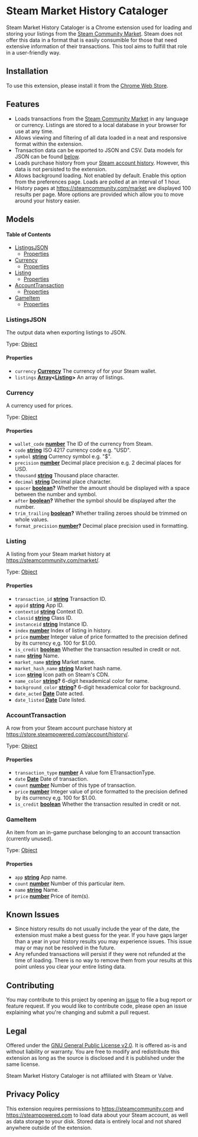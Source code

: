 # Steam Market History Cataloger

Steam Market History Cataloger is a Chrome extension used for loading and storing your listings from the [Steam Community Market](https://steamcommunity.com/market). Steam does not offer this data in a format that is easily consumible for those that need extensive information of their transactions. This tool aims to fulfill that role in a user-friendly way.

## Installation

To use this extension, please install it from the [Chrome Web Store](https://chrome.google.com/webstore/detail/dhpcikljplaooekklhbjohojbjbinega).

## Features

-   Loads transactions from the [Steam Community Market](https://steamcommunity.com/market) in any language or currency. Listings are stored to a local database in your browser for use at any time.
-   Allows viewing and filtering of all data loaded in a neat and responsive format within the extension.
-   Transaction data can be exported to JSON and CSV. Data models for JSON can be found [below](#models).
-   Loads purchase history from your [Steam account history](https://store.steampowered.com/account/history). However, this data is not persisted to the extension.
-   Allows background loading. Not enabled by default. Enable this option from the preferences page. Loads are polled at an interval of 1 hour.
-   History pages at <https://steamcommunity.com/market> are displayed 100 results per page. More options are provided which allow you to move around your history easier.

## Models

<!-- Generated by documentation.js. Update this documentation by updating the source code. -->

#### Table of Contents

-   [ListingsJSON](#listingsjson)
    -   [Properties](#properties)
-   [Currency](#currency)
    -   [Properties](#properties-1)
-   [Listing](#listing)
    -   [Properties](#properties-2)
-   [AccountTransaction](#accounttransaction)
    -   [Properties](#properties-3)
-   [GameItem](#gameitem)
    -   [Properties](#properties-4)

### ListingsJSON

The output data when exporting listings to JSON.

Type: [Object](https://developer.mozilla.org/docs/Web/JavaScript/Reference/Global_Objects/Object)

#### Properties

-   `currency` **[Currency](#currency)** The currency of for your Steam wallet.
-   `listings` **[Array](https://developer.mozilla.org/docs/Web/JavaScript/Reference/Global_Objects/Array)&lt;[Listing](#listing)>** An array of listings.

### Currency

A currency used for prices.

Type: [Object](https://developer.mozilla.org/docs/Web/JavaScript/Reference/Global_Objects/Object)

#### Properties

-   `wallet_code` **[number](https://developer.mozilla.org/docs/Web/JavaScript/Reference/Global_Objects/Number)** The ID of the currency from Steam.
-   `code` **[string](https://developer.mozilla.org/docs/Web/JavaScript/Reference/Global_Objects/String)** ISO 4217 currency code e.g. "USD".
-   `symbol` **[string](https://developer.mozilla.org/docs/Web/JavaScript/Reference/Global_Objects/String)** Currency symbol e.g. "$".
-   `precision` **[number](https://developer.mozilla.org/docs/Web/JavaScript/Reference/Global_Objects/Number)** Decimal place precision e.g. 2 decimal places for USD.
-   `thousand` **[string](https://developer.mozilla.org/docs/Web/JavaScript/Reference/Global_Objects/String)** Thousand place character.
-   `decimal` **[string](https://developer.mozilla.org/docs/Web/JavaScript/Reference/Global_Objects/String)** Decimal place character.
-   `spacer` **[boolean](https://developer.mozilla.org/docs/Web/JavaScript/Reference/Global_Objects/Boolean)?** Whether the amount should be displayed with a space between the number and symbol.
-   `after` **[boolean](https://developer.mozilla.org/docs/Web/JavaScript/Reference/Global_Objects/Boolean)?** Whether the symbol should be displayed after the number.
-   `trim_trailing` **[boolean](https://developer.mozilla.org/docs/Web/JavaScript/Reference/Global_Objects/Boolean)?** Whether trailing zeroes should be trimmed on whole values.
-   `format_precision` **[number](https://developer.mozilla.org/docs/Web/JavaScript/Reference/Global_Objects/Number)?** Decimal place precision used in formatting.

### Listing

A listing from your Steam market history at <https://steamcommunity.com/market/>.

Type: [Object](https://developer.mozilla.org/docs/Web/JavaScript/Reference/Global_Objects/Object)

#### Properties

-   `transaction_id` **[string](https://developer.mozilla.org/docs/Web/JavaScript/Reference/Global_Objects/String)** Transaction ID.
-   `appid` **[string](https://developer.mozilla.org/docs/Web/JavaScript/Reference/Global_Objects/String)** App ID.
-   `contextid` **[string](https://developer.mozilla.org/docs/Web/JavaScript/Reference/Global_Objects/String)** Context ID.
-   `classid` **[string](https://developer.mozilla.org/docs/Web/JavaScript/Reference/Global_Objects/String)** Class ID.
-   `instanceid` **[string](https://developer.mozilla.org/docs/Web/JavaScript/Reference/Global_Objects/String)** Instance ID.
-   `index` **[number](https://developer.mozilla.org/docs/Web/JavaScript/Reference/Global_Objects/Number)** Index of listing in history.
-   `price` **[number](https://developer.mozilla.org/docs/Web/JavaScript/Reference/Global_Objects/Number)** Integer value of price formatted to the precision defined by its currency e,g. 100 for $1.00.
-   `is_credit` **[boolean](https://developer.mozilla.org/docs/Web/JavaScript/Reference/Global_Objects/Boolean)** Whether the transaction resulted in credit or not.
-   `name` **[string](https://developer.mozilla.org/docs/Web/JavaScript/Reference/Global_Objects/String)** Name.
-   `market_name` **[string](https://developer.mozilla.org/docs/Web/JavaScript/Reference/Global_Objects/String)** Market name.
-   `market_hash_name` **[string](https://developer.mozilla.org/docs/Web/JavaScript/Reference/Global_Objects/String)** Market hash name.
-   `icon` **[string](https://developer.mozilla.org/docs/Web/JavaScript/Reference/Global_Objects/String)** Icon path on Steam's CDN.
-   `name_color` **[string](https://developer.mozilla.org/docs/Web/JavaScript/Reference/Global_Objects/String)?** 6-digit hexademical color for name.
-   `background_color` **[string](https://developer.mozilla.org/docs/Web/JavaScript/Reference/Global_Objects/String)?** 6-digit hexademical color for background.
-   `date_acted` **[Date](https://developer.mozilla.org/docs/Web/JavaScript/Reference/Global_Objects/Date)** Date acted.
-   `date_listed` **[Date](https://developer.mozilla.org/docs/Web/JavaScript/Reference/Global_Objects/Date)** Date listed.

### AccountTransaction

A row from your Steam account purchase history at <https://store.steampowered.com/account/history/>.

Type: [Object](https://developer.mozilla.org/docs/Web/JavaScript/Reference/Global_Objects/Object)

#### Properties

-   `transaction_type` **[number](https://developer.mozilla.org/docs/Web/JavaScript/Reference/Global_Objects/Number)** A value fom ETransactionType.
-   `date` **[Date](https://developer.mozilla.org/docs/Web/JavaScript/Reference/Global_Objects/Date)** Date of transaction.
-   `count` **[number](https://developer.mozilla.org/docs/Web/JavaScript/Reference/Global_Objects/Number)** Number of this type of transaction.
-   `price` **[number](https://developer.mozilla.org/docs/Web/JavaScript/Reference/Global_Objects/Number)** Integer value of price formatted to the precision defined by its currency e,g. 100 for $1.00.
-   `is_credit` **[boolean](https://developer.mozilla.org/docs/Web/JavaScript/Reference/Global_Objects/Boolean)** Whether the transaction resulted in credit or not.

### GameItem

An item from an in-game purchase belonging to an account transaction (currently unused).

Type: [Object](https://developer.mozilla.org/docs/Web/JavaScript/Reference/Global_Objects/Object)

#### Properties

-   `app` **[string](https://developer.mozilla.org/docs/Web/JavaScript/Reference/Global_Objects/String)** App name.
-   `count` **[number](https://developer.mozilla.org/docs/Web/JavaScript/Reference/Global_Objects/Number)** Number of this particular item.
-   `name` **[string](https://developer.mozilla.org/docs/Web/JavaScript/Reference/Global_Objects/String)** Name.
-   `price` **[number](https://developer.mozilla.org/docs/Web/JavaScript/Reference/Global_Objects/Number)** Price of item(s).

## Known Issues

-   Since history results do not usually include the year of the date, the extension must make a best guess for the year. If you have gaps larger than a year in your history results you may experience issues. This issue may or may not be resolved in the future.
-   Any refunded transactions will persist if they were not refunded at the time of loading. There is no way to remove them from your results at this point unless you clear your entire listing data.

## Contributing

You may contribute to this project by opening an [issue](issues) to file a bug report or feature request. If you would like to contribute code, please open an issue explaining what you're changing and submit a pull request.

## Legal

Offered under the [GNU General Public License v2.0](LICENSE). It is offered as-is and without liability or warranty. You are free to modify and redistribute this extension as long as the source is disclosed and it is published under the same license.

Steam Market History Cataloger is not affiliated with Steam or Valve.

## Privacy Policy

This extension requires permissions to <https://steamcommunity.com> and <https://steampowered.com> to load data about your Steam account, as well as data storage to your disk. Stored data is entirely local and not shared anywhere outside of the extension.
